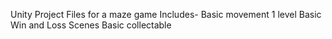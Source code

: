 Unity Project Files for a maze game
Includes-
Basic movement
1 level
Basic Win and Loss Scenes
Basic collectable
